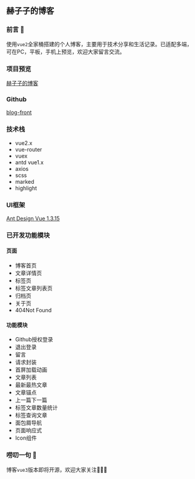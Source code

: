 ## 赫子子的博客

### 前言 :loudspeaker:
使用`vue2`全家桶搭建的个人博客，主要用于技术分享和生活记录。已适配多端，可在PC，平板，手机上预览，欢迎大家留言交流。

### 项目预览
[赫子子的博客](https://yucihzz.top)

### Github
[blog-front](https://github.com/hezizi/blog-front-vue)

### 技术栈
- vue2.x
- vue-router
- vuex
- antd vue1.x
- axios
- scss
- marked
- highlight

### UI框架
[Ant Design Vue 1.3.15](https://www.antdv.com/docs/vue/introduce-cn/)

### 已开发功能模块
#### 页面
- 博客首页
- 文章详情页
- 标签页
- 标签文章列表页
- 归档页
- 关于页
- 404Not Found

#### 功能模块
- Github授权登录
- 退出登录
- 留言
- 请求封装
- 首屏加载动画
- 文章列表
- 最新最热文章
- 文章锚点
- 上一篇下一篇
- 标签文章数量统计
- 标签查询文章
- 面包屑导航
- 页面响应式
- Icon组件

### 唠叨一句 :clap:
博客`vue3`版本即将开源，欢迎大家关注🤪🤪🤪
